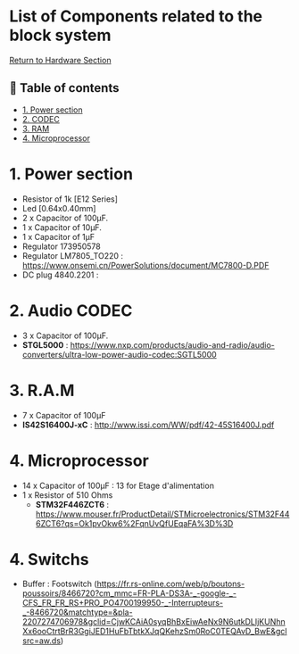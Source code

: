# List of Components related to the block system
[Return to Hardware Section](https://github.com/lucacros/2324_Projet2A_PedaleGuitare/tree/Hardware-Section)
## 📖 Table of contents

- [1. Power section](#1-power-section)
- [2. CODEC](#2-codec)
- [3. RAM](#3-ram)
- [4. Microprocessor](#4-microprocessor)

# 1. Power section

  - Resistor of 1k [E12 Series] 
  - Led [0.64x0.40mm]
  - 2 x Capacitor of 100µF.
  - 1 x Capacitor of 10µF.
  - 1 x Capacitor of 1µF
  - Regulator 173950578
  - Regulator LM7805_TO220 : https://www.onsemi.cn/PowerSolutions/document/MC7800-D.PDF
  - DC plug 4840.2201 :

    
# 2. Audio CODEC

   - 3 x Capacitor of 100µF.
   - **STGL5000**  :  https://www.nxp.com/products/audio-and-radio/audio-converters/ultra-low-power-audio-codec:SGTL5000

# 3. R.A.M
   - 7 x Capacitor of 100µF
   - **IS42S16400J-xC** : http://www.issi.com/WW/pdf/42-45S16400J.pdf


# 4. Microprocessor 

   - 14 x Capacitor of 100µF : 13 for Etage d'alimentation
   - 1 x Resistor of 510 Ohms
      - **STM32F446ZCT6** : https://www.mouser.fr/ProductDetail/STMicroelectronics/STM32F446ZCT6?qs=Ok1pvOkw6%2FqnUvQfUEqaFA%3D%3D

# 4. Switchs

- Buffer : Footswitch (https://fr.rs-online.com/web/p/boutons-poussoirs/8466720?cm_mmc=FR-PLA-DS3A-_-google-_-CFS_FR_FR_RS+PRO_PO4700199950-_-Interrupteurs-_-8466720&matchtype=&pla-2207274706978&gclid=CjwKCAiA0syqBhBxEiwAeNx9N6utkDLIjKUNhnXx6ooCtrtBrR3GgiJED1HuFbTbtkXJqQKehzSm0RoC0TEQAvD_BwE&gclsrc=aw.ds)

